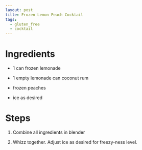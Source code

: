 ```yaml
---
layout: post
title: Frozen Lemon Peach Cocktail
tags:
  - gluten_free
  - cocktail
---
```



# Ingredients

* 1 can frozen lemonade

* 1 empty lemonade can coconut rum

* frozen peaches

* ice as desired

# Steps

1.  Combine all ingredients in blender

2.  Whizz together.  Adjust ice as desired for freezy-ness level.

